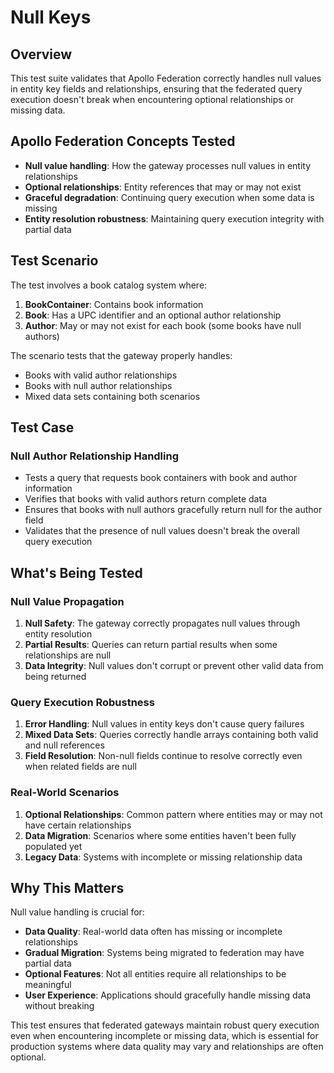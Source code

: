 # Null Keys

## Overview
This test suite validates that Apollo Federation correctly handles null values in entity key fields and relationships, ensuring that the federated query execution doesn't break when encountering optional relationships or missing data.

## Apollo Federation Concepts Tested
- **Null value handling**: How the gateway processes null values in entity relationships
- **Optional relationships**: Entity references that may or may not exist
- **Graceful degradation**: Continuing query execution when some data is missing
- **Entity resolution robustness**: Maintaining query execution integrity with partial data

## Test Scenario
The test involves a book catalog system where:

1. **BookContainer**: Contains book information
2. **Book**: Has a UPC identifier and an optional author relationship
3. **Author**: May or may not exist for each book (some books have null authors)

The scenario tests that the gateway properly handles:
- Books with valid author relationships
- Books with null author relationships
- Mixed data sets containing both scenarios

## Test Case

### Null Author Relationship Handling
- Tests a query that requests book containers with book and author information
- Verifies that books with valid authors return complete data
- Ensures that books with null authors gracefully return null for the author field
- Validates that the presence of null values doesn't break the overall query execution

## What's Being Tested

### Null Value Propagation
1. **Null Safety**: The gateway correctly propagates null values through entity resolution
2. **Partial Results**: Queries can return partial results when some relationships are null
3. **Data Integrity**: Null values don't corrupt or prevent other valid data from being returned

### Query Execution Robustness
1. **Error Handling**: Null values in entity keys don't cause query failures
2. **Mixed Data Sets**: Queries correctly handle arrays containing both valid and null references
3. **Field Resolution**: Non-null fields continue to resolve correctly even when related fields are null

### Real-World Scenarios
1. **Optional Relationships**: Common pattern where entities may or may not have certain relationships
2. **Data Migration**: Scenarios where some entities haven't been fully populated yet
3. **Legacy Data**: Systems with incomplete or missing relationship data

## Why This Matters
Null value handling is crucial for:
- **Data Quality**: Real-world data often has missing or incomplete relationships
- **Gradual Migration**: Systems being migrated to federation may have partial data
- **Optional Features**: Not all entities require all relationships to be meaningful
- **User Experience**: Applications should gracefully handle missing data without breaking

This test ensures that federated gateways maintain robust query execution even when encountering incomplete or missing data, which is essential for production systems where data quality may vary and relationships are often optional.